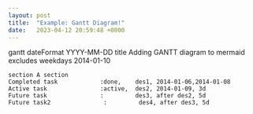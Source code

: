 ```yaml
---
layout: post
title:  "Example: Gantt Diagram!"
date:   2023-04-12 20:59:48 +0000
---
```

<div class="mermaid">
    gantt
    dateFormat  YYYY-MM-DD
    title Adding GANTT diagram to mermaid
    excludes weekdays 2014-01-10

    section A section
    Completed task            :done,    des1, 2014-01-06,2014-01-08
    Active task               :active,  des2, 2014-01-09, 3d
    Future task               :         des3, after des2, 5d
    Future task2               :         des4, after des3, 5d
</div>
